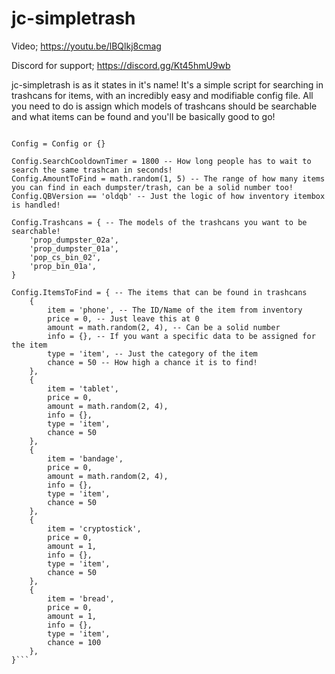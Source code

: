 # jc-simpletrash

Video; https://youtu.be/lBQlkj8cmag

Discord for support; https://discord.gg/Kt45hmU9wb

jc-simpletrash is as it states in it's name! It's a simple script for searching in trashcans for items, with an incredibly easy and modifiable config file. All you need to do is assign which models of trashcans should be searchable and what items can be found and you'll be basically good to go!

```Config Files

Config = Config or {}

Config.SearchCooldownTimer = 1800 -- How long people has to wait to search the same trashcan in seconds!
Config.AmountToFind = math.random(1, 5) -- The range of how many items you can find in each dumpster/trash, can be a solid number too!
Config.QBVersion == 'oldqb' -- Just the logic of how inventory itembox is handled!

Config.Trashcans = { -- The models of the trashcans you want to be searchable!
    'prop_dumpster_02a',
    'prop_dumpster_01a',
    'pop_cs_bin_02',
    'prop_bin_01a',
}

Config.ItemsToFind = { -- The items that can be found in trashcans
    {
        item = 'phone', -- The ID/Name of the item from inventory
        price = 0, -- Just leave this at 0
        amount = math.random(2, 4), -- Can be a solid number
        info = {}, -- If you want a specific data to be assigned for the item
        type = 'item', -- Just the category of the item
        chance = 50 -- How high a chance it is to find!
    },
    {
        item = 'tablet',
        price = 0,
        amount = math.random(2, 4),
        info = {},
        type = 'item',
        chance = 50
    },
    {
        item = 'bandage',
        price = 0,
        amount = math.random(2, 4),
        info = {},
        type = 'item',
        chance = 50
    },
    {
        item = 'cryptostick',
        price = 0,
        amount = 1,
        info = {},
        type = 'item',
        chance = 50
    },
    {
        item = 'bread',
        price = 0,
        amount = 1,
        info = {},
        type = 'item',
        chance = 100
    },
}```
